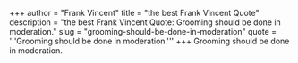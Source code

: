 +++
author = "Frank Vincent"
title = "the best Frank Vincent Quote"
description = "the best Frank Vincent Quote: Grooming should be done in moderation."
slug = "grooming-should-be-done-in-moderation"
quote = '''Grooming should be done in moderation.'''
+++
Grooming should be done in moderation.
